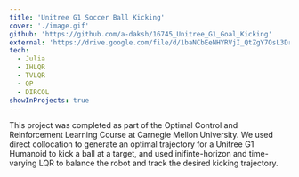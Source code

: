 ```yaml
---
title: 'Unitree G1 Soccer Ball Kicking'
cover: './image.gif'
github: 'https://github.com/a-daksh/16745_Unitree_G1_Goal_Kicking'
external: 'https://drive.google.com/file/d/1baNCbEeNHYRVjI_QtZgY7OsL3DrSKAbi/view?usp=sharing'
tech:
  - Julia
  - IHLQR
  - TVLQR
  - QP
  - DIRCOL
showInProjects: true
---
```

This project was completed as part of the Optimal Control and Reinforcement Learning Course at Carnegie Mellon University. We used direct collocation to generate an optimal trajectory for a Unitree G1 Humanoid to kick a ball at a target, and used inifinte-horizon and time-varying LQR to balance the robot and track the desired kicking trajectory. 